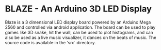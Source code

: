# BLAZE - An Arduino 3D LED Display
Blaze is a 3 dimensional LED display board powered by an Arduino Mega 2560 and controlled via android application. The board can be used to play games like 3D snake, hit the wall, can be used to plot histograms, and can also be used as a live music visualizer, it dances on the beats of music. The source code is available in the 'src' directory.
